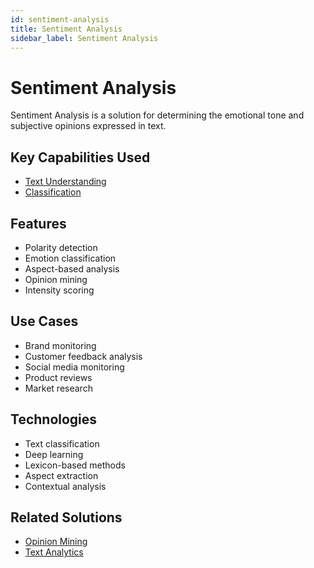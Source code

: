 ```yaml
---
id: sentiment-analysis
title: Sentiment Analysis
sidebar_label: Sentiment Analysis
---
```


# Sentiment Analysis

Sentiment Analysis is a solution for determining the emotional tone and subjective opinions expressed in text.

## Key Capabilities Used

- [Text Understanding](../capabilities/text-understanding)
- [Classification](../capabilities/classification)

## Features

- Polarity detection
- Emotion classification
- Aspect-based analysis
- Opinion mining
- Intensity scoring

## Use Cases

- Brand monitoring
- Customer feedback analysis
- Social media monitoring
- Product reviews
- Market research

## Technologies

- Text classification
- Deep learning
- Lexicon-based methods
- Aspect extraction
- Contextual analysis


## Related Solutions

- [Opinion Mining](./opinion-mining)
- [Text Analytics](./text-analytics)
